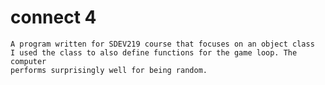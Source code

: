 # connect 4
	A program written for SDEV219 course that focuses on an object class 
	I used the class to also define functions for the game loop. The computer
	performs surprisingly well for being random.
